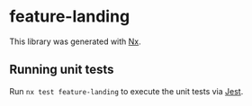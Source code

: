 # feature-landing

This library was generated with [Nx](https://nx.dev).

## Running unit tests

Run `nx test feature-landing` to execute the unit tests via [Jest](https://jestjs.io).
